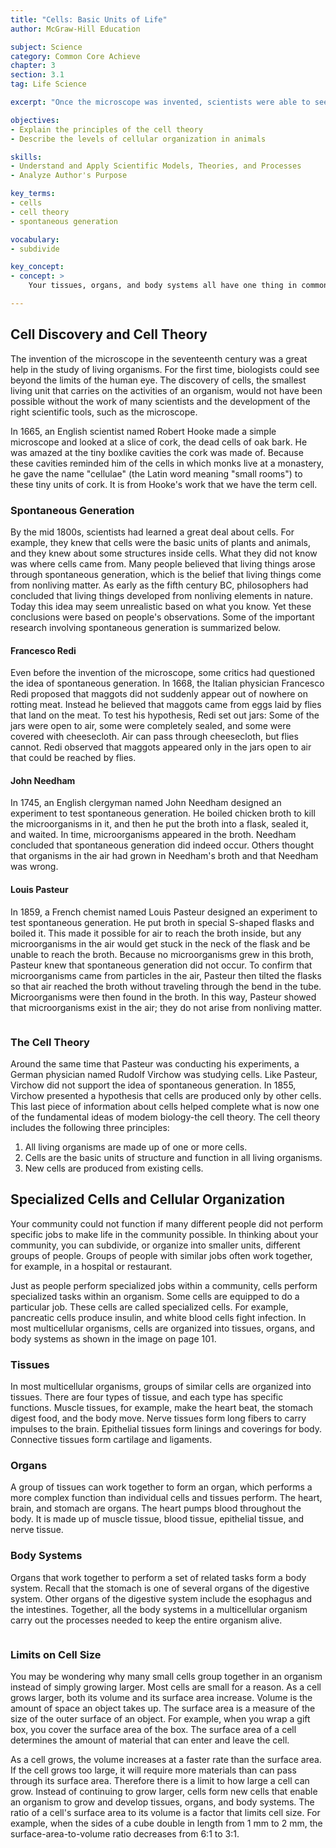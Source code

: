 ```yaml
---
title: "Cells: Basic Units of Life"
author: McGraw-Hill Education

subject: Science
category: Common Core Achieve
chapter: 3
section: 3.1
tag: Life Science

excerpt: "Once the microscope was invented, scientists were able to see that each living organism was made up of very tiny units called cells. Learn how cells are grouped into several levels, including tissues, organs and body systems in multi-cellular organisms."

objectives:
- Explain the principles of the cell theory
- Describe the levels of cellular organization in animals

skills:
- Understand and Apply Scientific Models, Theories, and Processes
- Analyze Author's Purpose

key_terms:
- cells
- cell theory
- spontaneous generation

vocabulary:
- subdivide

key_concept:
- concept: >
    Your tissues, organs, and body systems all have one thing in common-they are composed of cells. Cells are the basic units of structure and organization of all living organisms.

---
```


## Cell Discovery and Cell Theory

The invention of the microscope in the seventeenth century was a great help in the study of living organisms. For the first time, biologists could see beyond the limits of the human eye. The discovery of cells, the smallest living unit that carries on the activities of an organism, would not have been possible without the work of many scientists and the development of the right scientific tools, such as the microscope.

In 1665, an English scientist named Robert Hooke made a simple microscope and looked at a slice of cork, the dead cells of oak bark. He was amazed at the tiny boxlike cavities the cork was made of. Because these cavities reminded him of the cells in which monks live at a monastery, he gave the name "cellulae" (the Latin word meaning "small rooms") to these tiny units of cork. It is from Hooke's work that we have the term cell.

### Spontaneous Generation

By the mid 1800s, scientists had learned a great deal about cells. For example, they knew that cells were the basic units of plants and animals, and they knew about some structures inside cells. What they did not know was where cells came from. Many people believed that living things arose through spontaneous generation, which is the belief that living things come from nonliving matter. As early as the fifth century BC, philosophers had concluded that living things developed from nonliving elements in nature. Today this idea may seem unrealistic based on what you know. Yet these conclusions were based on people's observations. Some of the important research involving spontaneous generation is summarized below.

#### Francesco Redi

Even before the invention of the microscope, some critics had questioned the idea of spontaneous generation. In 1668, the Italian physician Francesco Redi proposed that maggots did not suddenly appear out of nowhere on rotting meat. Instead he believed that maggots came from eggs laid by flies that land on the meat. To test his hypothesis, Redi set out jars: Some of the jars were open to air, some were completely sealed, and some were covered with cheesecloth. Air can pass through cheesecloth, but flies cannot. Redi observed that maggots appeared only in the jars open to air that could be reached by flies.

#### John Needham

In 1745, an English clergyman named John Needham designed an experiment to test spontaneous generation. He boiled chicken broth to kill the microorganisms in it, and then he put the broth into a flask, sealed it, and waited. In time, microorganisms appeared in the broth. Needham concluded that spontaneous generation did indeed occur. Others thought that organisms in the air had grown in Needham's broth and that Needham was wrong.

#### Louis Pasteur

In 1859, a French chemist named Louis Pasteur designed an experiment to test spontaneous generation. He put broth in special S-shaped flasks and boiled it. This made it possible for air to reach the broth inside, but any microorganisms in the air would get stuck in the neck of the flask and be unable to reach the broth. Because no microorganisms grew in this broth, Pasteur knew that spontaneous generation did not occur. To confirm that microorganisms came from particles in the air, Pasteur then tilted the flasks so that air reached the broth without traveling through the bend in the tube. Microorganisms were then found in the broth. In this way, Pasteur showed that microorganisms exist in the air; they do not arise from nonliving matter.

![]()

### The Cell Theory

Around the same time that Pasteur was conducting his experiments, a German physician named Rudolf Virchow was studying cells. Like Pasteur, Virchow did not support the idea of spontaneous generation. In 1855, Virchow presented a hypothesis that cells are produced only by other cells. This last piece of information about cells helped complete what is now one of the fundamental ideas of modem biology-the cell theory. The cell theory includes the following three principles:

  1. All living organisms are made up of one or more cells.
  1. Cells are the basic units of structure and function in all living organisms.
  1. New cells are produced from existing cells.

## Specialized Cells and Cellular Organization

Your community could not function if many different people did not perform specific jobs to make life in the community possible. In thinking about your community, you can subdivide, or organize into smaller units, different groups of people. Groups of people with similar jobs often work together, for example, in a hospital or restaurant.

Just as people perform specialized jobs within a community, cells perform specialized tasks within an organism. Some cells are equipped to do a particular job. These cells are called specialized cells. For example, pancreatic cells produce insulin, and white blood cells fight infection. In most multicellular organisms, cells are organized into tissues, organs, and body systems as shown in the image on page 101.

### Tissues

In most multicellular organisms, groups of similar cells are organized into tissues. There are four types of tissue, and each type has specific functions. Muscle tissues, for example, make the heart beat, the stomach digest food, and the body move. Nerve tissues form long fibers to carry impulses to the brain. Epithelial tissues form linings and coverings for body. Connective tissues form cartilage and ligaments.

### Organs

A group of tissues can work together to form an organ, which performs a more complex function than individual cells and tissues perform. The heart, brain, and stomach are organs. The heart pumps blood throughout the body. It is made up of muscle tissue, blood tissue, epithelial tissue, and nerve tissue.

### Body Systems

Organs that work together to perform a set of related tasks form a body system. Recall that the stomach is one of several organs of the digestive system. Other organs of the digestive system include the esophagus and the intestines. Together, all the body systems in a multicellular organism carry out the processes needed to keep the entire organism alive.

![]()

### Limits on Cell Size

You may be wondering why many small cells group together in an organism instead of simply growing larger. Most cells are small for a reason. As a cell grows larger, both its volume and its surface area increase. Volume is the amount of space an object takes up. The surface area is a measure of the size of the outer surface of an object. For example, when you wrap a gift box, you cover the surface area of the box. The surface area of a cell determines the amount of material that can enter and leave the cell.

As a cell grows, the volume increases at a faster rate than the surface area. If the cell grows too large, it will require more materials than can pass through its surface area. Therefore there is a limit to how large a cell can grow. Instead of continuing to grow larger, cells form new cells that enable an organism to grow and develop tissues, organs, and body systems. The ratio of a cell's surface area to its volume is a factor that limits cell size. For example, when the sides of a cube double in length from 1 mm to 2 mm, the surface-area-to-volume ratio decreases from 6:1 to 3:1.

![]() 

 
